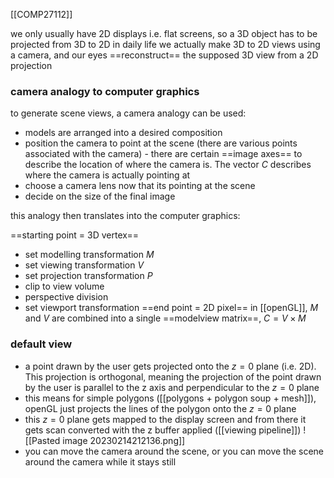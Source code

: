 [[COMP27112]]

we only usually have 2D displays i.e. flat screens, so a 3D object has to be projected from 3D to 2D
in daily life we actually make 3D to 2D views using a camera, and our eyes ==reconstruct== the supposed 3D view from a 2D projection

### camera analogy to computer graphics

to generate scene views, a camera analogy can be used:
- models are arranged into a desired composition
- position the camera to point at the scene (there are various points associated with the camera) - there are certain ==image axes== to describe the location of where the camera is. The vector $C$ describes where the camera is actually pointing at
- choose a camera lens now that its pointing at the scene
- decide on the size of the final image

this analogy then translates into the computer graphics:

==starting point = 3D vertex==
- set modelling transformation $M$
- set viewing transformation $V$
- set projection transformation $P$
- clip to view volume
- perspective division
- set viewport transformation
==end point = 2D pixel==
in [[openGL]], $M$ and $V$ are combined into a single ==modelview matrix==, $C = V \times M$

### default view

- a point drawn by the user gets projected onto the $z = 0$ plane (i.e. 2D). This projection is orthogonal, meaning the projection of the point drawn by the user is parallel to the z axis and perpendicular to the $z = 0$ plane
- this means for simple polygons ([[polygons + polygon soup + mesh]]), openGL just projects the lines of the polygon onto the $z = 0$ plane
- this $z = 0$ plane gets mapped to the display screen and from there it gets scan converted with the z buffer applied ([[viewing pipeline]])
![[Pasted image 20230214212136.png]]
- you can move the camera around the scene, or you can move the scene around the camera while it stays still